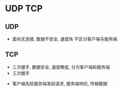 # UDP TCP

## UDP 
* 面向无连接, 数据不安全, 速度快 不区分客户端与服务端
## TCP 
* 三次握手, 数据安全, 速度略低, 分为客户端和服务端
* 三次握手 
- 客户端先给服务端发起请求, 服务端响应, 传输数据